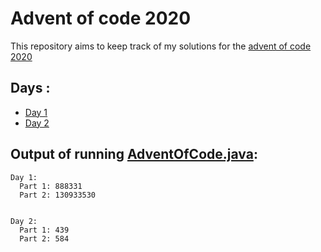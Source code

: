# Advent of code 2020

This repository aims to keep track of my solutions for the [advent of code 2020](https://adventofcode.com/2020)

## Days :

  - [Day 1](/src/main/java/fr/amou/advent/of/code/days/Day1.java)
  - [Day 2](/src/main/java/fr/amou/advent/of/code/days/Day2.java)

## Output of running [AdventOfCode.java](src/main/java/fr/amou/advent/of/code/AdventOfCode.java):

```
Day 1:
  Part 1: 888331
  Part 2: 130933530


Day 2:
  Part 1: 439
  Part 2: 584
```